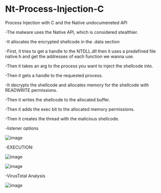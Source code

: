 # Nt-Process-Injection-C
Process Injection with C and the Native undocumeneted API

-The malware uses the Native API, which is considered stealthier.

-It allocates the encrypted shellcode in the .data section

-First, it tries to get a handle to the NTDLL.dll then it uses a predefined file native.h and get the addresses of each function we wanna use.

-Then it takes an arg to the process you want to inject the shellcode into.

-Then it gets a handle to the requested process.

-It decrypts the shellcode and allocates memory for the shellcode with READWRITE permissions.

-Then it writes the shellcode to the allocated buffer.

-Then it adds the exec bit to the allocated memory permissions.

-Then it creates the thread with the malicious shellcode.


-listener options

  ![image](https://github.com/user-attachments/assets/a6e4bf09-4e4a-4758-acfa-e17d1e0dccc2)


-EXECUTION:

  ![image](https://github.com/user-attachments/assets/52f34f18-b1d8-4a62-9616-1ad66df5ec56)


  ![image](https://github.com/user-attachments/assets/44b75a35-7fd6-48b8-979a-03abbc1238a5)


-VirusTotal Analysis

  ![image](https://github.com/user-attachments/assets/6fd9674d-f556-46db-8361-6b19676ec771)


  


